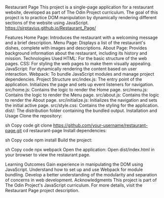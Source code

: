 
Restaurant Page
This project is a single-page application for a restaurant website, developed as part of The Odin Project curriculum. The goal of this project is to practice DOM manipulation by dynamically rendering different sections of the website using JavaScript.
https://sirptavius.github.io/Restaurant_Page/

Features
Home Page: Introduces the restaurant with a welcoming message and a brief description.
Menu Page: Displays a list of the restaurant's dishes, complete with images and descriptions.
About Page: Provides background information about the restaurant, including its history and mission.
Technologies Used
HTML: For the basic structure of the web pages.
CSS: For styling the web pages to make them visually appealing.
JavaScript: For dynamically rendering the content based on user interaction.
Webpack: To bundle JavaScript modules and manage project dependencies.
Project Structure
src/index.js: The entry point of the application. Initializes the page and sets up event listeners for navigation.
src/home.js: Contains the logic to render the Home page.
src/menu.js: Contains the logic to render the Menu page.
src/about.js: Contains the logic to render the About page.
src/initialize.js: Initializes the navigation and sets the initial active page.
src/style.css: Contains the styling for the application.
dist/: The distribution folder containing the bundled output.
Installation and Usage
Clone the repository:

sh
Copy code
git clone https://github.com/your-username/restaurant-page.git
cd restaurant-page
Install dependencies:

sh
Copy code
npm install
Build the project:

sh
Copy code
npx webpack
Open the application:
Open dist/index.html in your browser to view the restaurant page.

Learning Outcomes
Gain experience in manipulating the DOM using JavaScript.
Understand how to set up and use Webpack for module bundling.
Develop a better understanding of the modularity and separation of concerns in web development.
Acknowledgments
This project is part of The Odin Project's JavaScript curriculum. For more details, visit the Restaurant Page project description.
